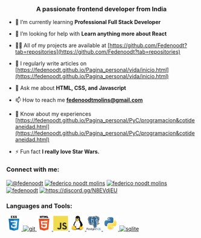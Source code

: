 <h3 align="center">A passionate frontend developer from India</h3>

- 🌱 I’m currently learning **Professional Full Stack Developer**

- 🤝 I’m looking for help with **Learn anything more about React**

- 👨‍💻 All of my projects are available at [https://github.com/Fedenoodt?tab=repositories](https://github.com/Fedenoodt?tab=repositories)

- 📝 I regularly write articles on [https://fedenoodt.github.io/Pagina_personal/vida/inicio.html](https://fedenoodt.github.io/Pagina_personal/vida/inicio.html)

- 💬 Ask me about **HTML, CSS, and Javascript**

- 📫 How to reach me **fedenoodtmolins@gmail.com**

- 📄 Know about my experiences [https://fedenoodt.github.io/Pagina_personal/PyC/programacion&cotideaneidad.html](https://fedenoodt.github.io/Pagina_personal/PyC/programacion&cotideaneidad.html)

- ⚡ Fun fact **I really love Star Wars.**

<h3 align="left">Connect with me:</h3>
<p align="left">
<a href="https://twitter.com/@fedenoodt" target="blank"><img align="center" src="https://raw.githubusercontent.com/rahuldkjain/github-profile-readme-generator/master/src/images/icons/Social/twitter.svg" alt="@fedenoodt" height="30" width="40" /></a>
<a href="https://linkedin.com/in/federico noodt molins" target="blank"><img align="center" src="https://raw.githubusercontent.com/rahuldkjain/github-profile-readme-generator/master/src/images/icons/Social/linked-in-alt.svg" alt="federico noodt molins" height="30" width="40" /></a>
<a href="https://fb.com/federico noodt molins" target="blank"><img align="center" src="https://raw.githubusercontent.com/rahuldkjain/github-profile-readme-generator/master/src/images/icons/Social/facebook.svg" alt="federico noodt molins" height="30" width="40" /></a>
<a href="https://instagram.com/fedenoodt" target="blank"><img align="center" src="https://raw.githubusercontent.com/rahuldkjain/github-profile-readme-generator/master/src/images/icons/Social/instagram.svg" alt="fedenoodt" height="30" width="40" /></a>
<a href="https://discord.gg/https://discord.gg/N8EVdjEU" target="blank"><img align="center" src="https://raw.githubusercontent.com/rahuldkjain/github-profile-readme-generator/master/src/images/icons/Social/discord.svg" alt="https://discord.gg/N8EVdjEU" height="30" width="40" /></a>
</p>

<h3 align="left">Languages and Tools:</h3>
<p align="left"> <a href="https://www.w3schools.com/css/" target="_blank" rel="noreferrer"> <img src="https://raw.githubusercontent.com/devicons/devicon/master/icons/css3/css3-original-wordmark.svg" alt="css3" width="40" height="40"/> </a> <a href="https://git-scm.com/" target="_blank" rel="noreferrer"> <img src="https://www.vectorlogo.zone/logos/git-scm/git-scm-icon.svg" alt="git" width="40" height="40"/> </a> <a href="https://www.w3.org/html/" target="_blank" rel="noreferrer"> <img src="https://raw.githubusercontent.com/devicons/devicon/master/icons/html5/html5-original-wordmark.svg" alt="html5" width="40" height="40"/> </a> <a href="https://developer.mozilla.org/en-US/docs/Web/JavaScript" target="_blank" rel="noreferrer"> <img src="https://raw.githubusercontent.com/devicons/devicon/master/icons/javascript/javascript-original.svg" alt="javascript" width="40" height="40"/> </a> <a href="https://www.linux.org/" target="_blank" rel="noreferrer"> <img src="https://raw.githubusercontent.com/devicons/devicon/master/icons/linux/linux-original.svg" alt="linux" width="40" height="40"/> </a> <a href="https://www.postgresql.org" target="_blank" rel="noreferrer"> <img src="https://raw.githubusercontent.com/devicons/devicon/master/icons/postgresql/postgresql-original-wordmark.svg" alt="postgresql" width="40" height="40"/> </a> <a href="https://www.python.org" target="_blank" rel="noreferrer"> <img src="https://raw.githubusercontent.com/devicons/devicon/master/icons/python/python-original.svg" alt="python" width="40" height="40"/> </a> <a href="https://www.sqlite.org/" target="_blank" rel="noreferrer"> <img src="https://www.vectorlogo.zone/logos/sqlite/sqlite-icon.svg" alt="sqlite" width="40" height="40"/> </a> </p>
